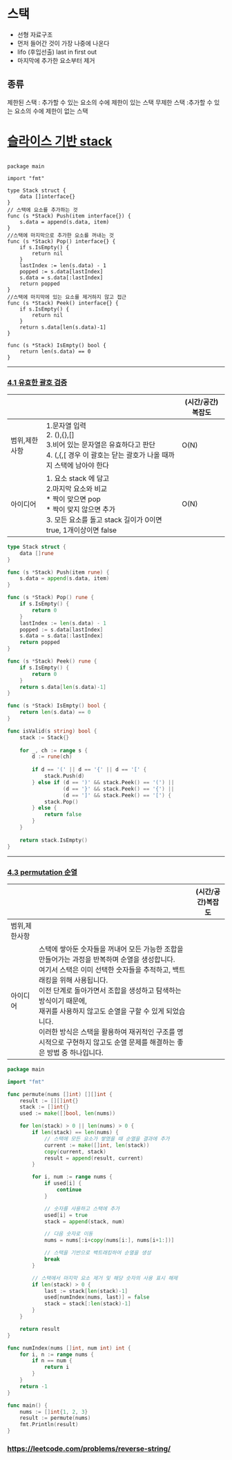 


# 스택 
* 선형 자료구조
* 먼저 들어간 것이 가장 나중에 나온다
* lifo (후입선출) last in first out
* 마지막에 추가한 요소부터 제거

## 종류
제한된 스택 : 추가할 수 있는 요소의 수에 제한이 있는 스택
무제한 스택 :추가할 수 있는 요소의 수에 제한이 없는 스택


# [슬라이스 기반 stack](https://replit.com/@gwiyeomgo/stack#main.go)
```

package main

import "fmt"

type Stack struct {
    data []interface{}
}
// 스택에 요소를 추가하는 것
func (s *Stack) Push(item interface{}) {
    s.data = append(s.data, item)
}
//스택에 마지막으로 추가한 요소를 꺼내는 것
func (s *Stack) Pop() interface{} {
    if s.IsEmpty() {
        return nil
    }
    lastIndex := len(s.data) - 1
    popped := s.data[lastIndex]
    s.data = s.data[:lastIndex]
    return popped
}
//스택에 마지막에 있는 요소를 제거하지 않고 접근
func (s *Stack) Peek() interface{} {
    if s.IsEmpty() {
        return nil
    }
    return s.data[len(s.data)-1]
}

func (s *Stack) IsEmpty() bool {
    return len(s.data) == 0
}

```

___
### [4.1 유효한 괄호 검증](https://leetcode.com/problems/valid-parentheses/)

|                |                                                                                                                                      | (시간/공간)복잡도 |
|:----------------|--------------------------------------------------------------------------------------------------------------------------------------|------------|
|범위,제한사항| 1.문자열 입력 <br/> 2. (),{},[] <br/> 3.비어 있는 문자열은 유효하다고 판단  <br/> 4. (,{,[ 경우 이 괄호는 닫는 괄호가 나올 때까지 스택에 남아야 한다                             |    O(N)        |
|아이디어| 1. 요소 stack 에 담고  <br/> 2.마지막 요소와 비교   <br/> * 짝이 맞으면 pop  <br/> * 짝이 맞지 않으면 추가  <br/> 3. 모든 요소를 돌고 stack 길이가 0이면 true, 1개이상이면 false | O(N)       |

```go
type Stack struct {
    data []rune
}

func (s *Stack) Push(item rune) {
    s.data = append(s.data, item)
}

func (s *Stack) Pop() rune {
    if s.IsEmpty() {
        return 0
    }
    lastIndex := len(s.data) - 1
    popped := s.data[lastIndex]
    s.data = s.data[:lastIndex]
    return popped
}

func (s *Stack) Peek() rune {
    if s.IsEmpty() {
        return 0
    }
    return s.data[len(s.data)-1]
}

func (s *Stack) IsEmpty() bool {
    return len(s.data) == 0
}

func isValid(s string) bool {
    stack := Stack{}
    
    for _, ch := range s {
        d := rune(ch)
        
        if d == '(' || d == '{' || d == '[' {
            stack.Push(d)
        } else if (d == ')' && stack.Peek() == '(') ||
                  (d == '}' && stack.Peek() == '{') ||
                  (d == ']' && stack.Peek() == '[') {
            stack.Pop()
        } else {
            return false
        }
    }
  
    return stack.IsEmpty()
}

```



___
### [4.3 permutation 순열](https://leetcode.com/problems/permutations/)

|                |                                                            |(시간/공간)복잡도                    |
|:----------------|------------------------------------------------------------|--------------------------|
|범위,제한사항|                                                            |  |
|아이디어| 스택에 쌓아둔 숫자들을 꺼내어 모든 가능한 조합을 만들어가는 과정을 반복하며 순열을 생성합니다.<br/> 여기서 스택은 이미 선택한 숫자들을 추적하고, 백트래킹을 위해 사용됩니다.<br/> 이전 단계로 돌아가면서 조합을 생성하고 탐색하는 방식이기 때문에, <br/> 재귀를 사용하지 않고도 순열을 구할 수 있게 되었습니다.<br/> 이러한 방식은 스택을 활용하여 재귀적인 구조를 명시적으로 구현하지 않고도 순열 문제를 해결하는 좋은 방법 중 하나입니다.|  |

```go
package main

import "fmt"

func permute(nums []int) [][]int {
	result := [][]int{}
	stack := []int{}
	used := make([]bool, len(nums))

	for len(stack) > 0 || len(nums) > 0 {
		if len(stack) == len(nums) {
			// 스택에 모든 요소가 쌓였을 때 순열을 결과에 추가
			current := make([]int, len(stack))
			copy(current, stack)
			result = append(result, current)
		}

		for i, num := range nums {
			if used[i] {
				continue
			}

			// 숫자를 사용하고 스택에 추가
			used[i] = true
			stack = append(stack, num)

			// 다음 숫자로 이동
			nums = nums[:i+copy(nums[i:], nums[i+1:])]

			// 스택을 기반으로 백트래킹하여 순열을 생성
			break
		}

		// 스택에서 마지막 요소 제거 및 해당 숫자의 사용 표시 해제
		if len(stack) > 0 {
			last := stack[len(stack)-1]
			used[numIndex(nums, last)] = false
			stack = stack[:len(stack)-1]
		}
	}

	return result
}

func numIndex(nums []int, num int) int {
	for i, n := range nums {
		if n == num {
			return i
		}
	}
	return -1
}

func main() {
	nums := []int{1, 2, 3}
	result := permute(nums)
	fmt.Println(result)
}


```

### https://leetcode.com/problems/reverse-string/